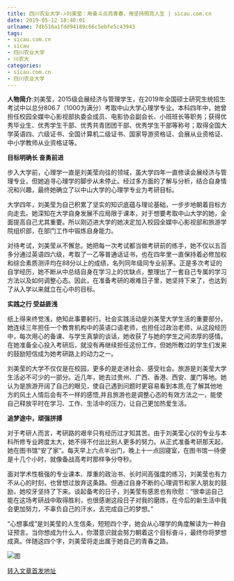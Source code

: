 ```yaml
---
title: 四川农业大学->刘美莹：用奋斗点亮青春，用坚持照亮人生 | sicau.com.cn
date: 2019-05-12 18:40:01
urlname: 7db516a1fdd94189c66c5ebfe5c43943
tags: 
- sicau.com.cn
- sicau
- 四川农业大学
- 川农大
categories:
- sicau.com.cn
- 四川农业大学
---
```



**人物简介**:刘美莹，2015级会展经济与管理学生，在2019年全国硕士研究生统招生考试中以总分806.7（1000为满分）考取中山大学心理学专业。本科四年中，她曾担任校园全媒中心影视部执委会成员、电影协会副会长、小班班长等职务；获得优秀毕业生、优秀学生干部、优秀共青团团干部、优秀学生干部等称号；取得全国大学英语四、六级证书、全国计算机二级证书、国家导游资格证、会展从业资格证、中小学教师从业资格证等。

**目标明确长 奋勇前进**

步入大学前，心理学一直是刘美莹向往的领域，虽大学四年一直修读会展经济与管理专业，但她追寻心理学的脚步从未停止。经过多方面的了解与分析，结合自身情况和兴趣，最终她确立了以中山大学的心理学专业为考研目标。

大学四年，刘美莹为自己积累了坚实的知识底蕴与理论基础，一步步地朝着目标方向走去。她深知在大学自身发展不应局限于课本，对于想要考取中山大学的她，全面提高自己尤其重要。所以刚迈进大学的她决定加入校园全媒中心影视部和旅游学院组织部，在部门工作中锻炼自身能力。

对待考试，刘美莹从不懈怠。她把每一次考试都当做考研前的练手，她不仅以五百多分通过英语四六级，考取了一乙等普通话证书，也在四年里一直保持着必修加权和综合素质测评均在88分以上的成绩，名列同年级同专业前茅。正是多次考证的自学经历，她不断从中总结自身在学习上的优缺点，整理出了一套自己专属的学习方法以及如何调整心态。因此，在准备考研的艰难日子里，她坚持下来了，也达到了从入学以来就立在心中的目标。

**实践之行 受益匪浅**

纸上得来终觉浅，绝知此事要躬行。社会实践活动是刘美莹大学生活的重要部分。她连续三年担任一个教育机构中的英语口语老师，也担任过政治老师，从这段经历中，每次用心的备课、与学生真挚的谈话，她收获了与她的学生之间浓厚的感情。在她准备全心投入考研后，就没有再继续担任这份工作，但她所教过的学生们发来的鼓励短信成为她考研路上的动力之一。

刘美莹的大学不仅仅是在校园，更多的是走进社会、感受社会。旅游是刘美莹大学生活必不可少的一部分。近几年，她去过贵州、广西、香港、西安、厦门等地。她认为是旅游开阔了自己的眼见，使自己遇到问题时更容易看到本质,在了解其他地方的风土人情后会有不一样的感悟,并且旅游也是调整心态的有效方法之一，能使自己释放平时在学习、工作、生活中的压力，让自己更加热爱生活。

**追梦途中，顽强拼搏**

对于考研人而言，考研路的艰辛只有经历过才知其苦。由于刘美莹心仪的专业与本科所修专业跨度太大，她不得不付出比别人更多的努力。从正式准备考研那天起，她在图书馆“安了家”。每天早上六点半出门，晚上十一点回寝室，在图书馆一待便是十几个小时，就像备战高考时那样争分夺秒。

面对学术性极强的专业课本、厚重的政治书、长时间高强度的练习，刘美莹也有力不从心的时刻，也曾想过放弃这条路。但通过自身不断的心理调节和家人朋友的鼓励，她咬牙坚持了下来。谈起备考的日子，刘美莹有感恩也有欣慰：“很幸运自己能在这场考研战中取得胜利，也很感谢这段日子对我的磨炼，在今后的新生活中我会更加努力，不辜负自己的汗水，去完成自己的梦想。”

“心想事成”是刘美莹的人生信条，短短四个字，她会从心理学的角度解读为一种自证预言。当你想成为什么人，你潜意识就会努力朝着这个目标奋斗，最终你将梦想成真。伴随这四个字，刘美莹将走出属于她自己的青春之路。



![图](https://news.sicau.edu.cn/__local/4/0C/07/023D74B93F9875769DF1EDFFA13_2FF4BD9C_1BE21.jpg)

[转入文章首发地址](https://news.sicau.edu.cn/info/1078/51134.htm)